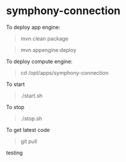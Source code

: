 # symphony-connection
To deploy app engine:
> mvn clean package

> mvn appengine:deploy

To deploy compute engine:
> cd /opt/apps/symphony-connection

To start
> ./start.sh

To stop
> ./stop.sh

To get latest code
> git pull

testing
